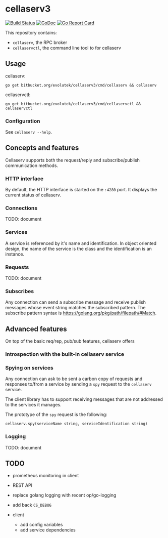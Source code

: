 # cellaserv3

[![Build Status](https://travis-ci.com/evolutek/cellaserv3.svg?branch=master)](https://travis-ci.com/evolutek/cellaserv3)
[![GoDoc](https://godoc.org/bitbucket.org/evolutek/cellaserv3?status.svg)](https://godoc.org/bitbucket.org/evolutek/cellaserv3)
[![Go Report Card](https://goreportcard.com/badge/bitbucket.org/evolutek/cellaserv3)](https://goreportcard.com/report/bitbucket.org/evolutek/cellaserv3)

This repository contains:

- `cellaserv`, the RPC broker
- `cellaservctl`, the command line tool to for cellaserv

## Usage

cellaserv:

```
go get bitbucket.org/evolutek/cellaserv3/cmd/cellaserv && cellaserv
```

cellaservctl:

```
go get bitbucket.org/evolutek/cellaserv3/cmd/cellaservctl && cellaservctl
```

### Configuration

See `cellaserv --help`.

## Concepts and features

Cellaserv supports both the request/reply and subscribe/publish communication
methods.

### HTTP interface

By default, the HTTP interface is started on the `:4280` port. It displays the
current status of cellaserv.

### Connections

TODO: document

### Services

A service is referenced by it's name and identification. In object oriented
design, the name of the service is the class and the identification is an
instance.

### Requests

TODO: document

### Subscribes

Any connection can send a subscribe message and receive publish messages whose
event string matches the subscribed pattern. The subscribe pattern syntax is
https://golang.org/pkg/path/filepath/#Match.

## Advanced features

On top of the basic req/rep, pub/sub features, cellaserv offers

### Introspection with the built-in cellaserv service

### Spying on services

Any connection can ask to be sent a carbon copy of requests and responses
to/from a service by sending a `spy` request to the `cellaserv` service.

The client library has to support receiving messages that are not addressed to
the services it manages.

The prototype of the `spy` request is the following:

```
cellaserv.spy(serviceName string, serviceIdentification string)
```

### Logging

TODO: document

## TODO

* prometheus monitoring in client
* REST API
* replace golang logging with recent op/go-logging
* add back `CS_DEBUG`

* client

  * add config variables
  * add service dependencies
